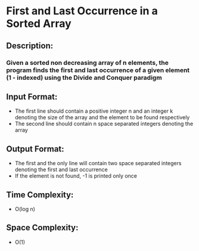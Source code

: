 # First and Last Occurrence in a Sorted Array
## Description:
### Given a sorted non decreasing array of n elements, the program finds the first and last occurrence of a given element (1 - indexed) using the Divide and Conquer paradigm
## Input Format:
* The first line should contain a positive integer n and an integer k denoting the size of the array and the element to be found respectively
* The second line should contain n space separated integers denoting the array
## Output Format:
* The first and the only line will contain two space separated integers denoting the first and last occurrence
* If the element is not found, -1 is printed only once
## Time Complexity: 
* O(log n)
## Space Complexity: 
* O(1)